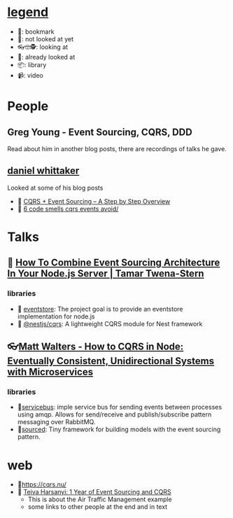 # [legend](https://emojipedia.org)
* 🔖: bookmark
* 📕: not looked at yet
* 👓🤓🕵️: looking at
* 📖: already looked at
* 📦: library
* 📹: video

# People
## Greg Young - Event Sourcing, CQRS, DDD
Read about him in another blog posts, there are recordings of talks he gave.

## [daniel whittaker](http://danielwhittaker.me/)
Looked at some of his blog posts
- 📖 [CQRS + Event Sourcing – A Step by Step Overview](http://danielwhittaker.me/2014/10/02/cqrs-step-step-guide-flow-typical-application/)
- 📖 [6 code smells cqrs events avoid/](http://danielwhittaker.me/2014/10/18/6-code-smells-cqrs-events-avoid/)

# Talks
## 📖 [How To Combine Event Sourcing Architecture In Your Node.js Server | Tamar Twena-Stern](https://www.youtube.com/watch?v=eOqgg0xmG3w)
### libraries
- 📕 [eventstore](https://www.npmjs.com/package/eventstore): The project goal is to provide an eventstore implementation for node.js
- 📕 [@nestjs/cqrs](https://www.npmjs.com/package/@nestjs/cqrs): A lightweight CQRS module for Nest framework

## 👓[Matt Walters - How to CQRS in Node: Eventually Consistent, Unidirectional Systems with Microservices](https://www.youtube.com/watch?v=4k7bLtqXb8c)

### libraries
- 📕[servicebus](https://www.npmjs.com/package/servicebus): imple service bus for sending events between processes using amqp. Allows for send/receive and publish/subscribe pattern messaging over RabbitMQ.
- 📕[sourced](https://www.npmjs.com/package/sourced):  Tiny framework for building models with the event sourcing pattern.


# web
- 📕https://cqrs.nu/
- 📖 [Teiva Harsanyi: 1 Year of Event Sourcing and CQRS](https://hackernoon.com/1-year-of-event-sourcing-and-cqrs-fb9033ccd1c6)
  - This is about the Air Traffic Management example
  - some links to other people at the end and in text

